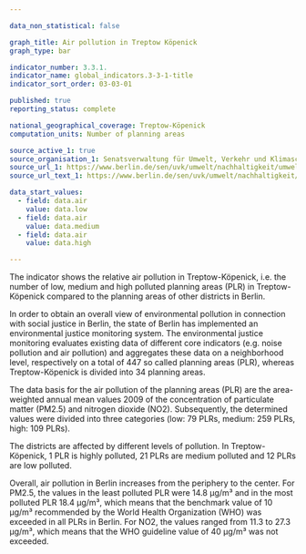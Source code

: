 ```yaml
---

data_non_statistical: false

graph_title: Air pollution in Treptow Köpenick
graph_type: bar

indicator_number: 3.3.1.
indicator_name: global_indicators.3-3-1-title
indicator_sort_order: 03-03-01

published: true
reporting_status: complete

national_geographical_coverage: Treptow-Köpenick
computation_units: Number of planning areas

source_active_1: true
source_organisation_1: Senatsverwaltung für Umwelt, Verkehr und Klimaschutz
source_url_1: https://www.berlin.de/sen/uvk/umwelt/nachhaltigkeit/umweltgerechtigkeit/
source_url_text_1: https://www.berlin.de/sen/uvk/umwelt/nachhaltigkeit/umweltgerechtigkeit/

data_start_values:
  - field: data.air
    value: data.low
  - field: data.air
    value: data.medium
  - field: data.air
    value: data.high

---
```


The indicator shows the relative air pollution in Treptow-Köpenick, i.e. the number of low, medium and high polluted planning areas (PLR) in Treptow-Köpenick compared to the planning areas of other districts in Berlin. <br>

In order to obtain an overall view of environmental pollution in connection with social justice in Berlin, the state of Berlin has implemented an environmental justice monitoring system. The environmental justice monitoring evaluates existing data of different core indicators (e.g. noise pollution and air pollution) and aggregates these data on a neighborhood level, respectively on a total of 447 so called planning areas (PLR), whereas Treptow-Köpenick is divided into 34 planning areas. <br>                   

The data basis for the air pollution of the planning areas (PLR) are the area-weighted annual mean values 2009 of the concentration of particulate matter (PM2.5) and nitrogen dioxide (NO2). Subsequently, the determined values were divided into three categories (low: 79 PLRs, medium: 259 PLRs, high: 109 PLRs). <br> 

The districts are affected by different levels of pollution. In Treptow-Köpenick, 1 PLR is highly polluted, 21 PLRs are medium polluted and 12 PLRs are low polluted. <br> 

Overall, air pollution in Berlin increases from the periphery to the center. For PM2.5, the values in the least polluted PLR were 14.8 μg/m³ and in the most polluted PLR 18.4 μg/m³, which means that the benchmark value of 10 μg/m³ recommended by the World Health Organization (WHO) was exceeded in all PLRs in Berlin. For NO2, the values ranged from 11.3 to 27.3 μg/m³, which means that the WHO guideline value of 40 μg/m³ was not exceeded.
